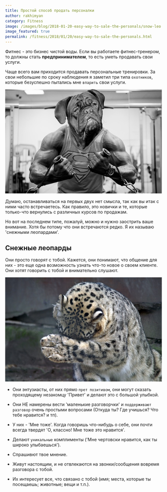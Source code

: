 ```yaml
---
title: Простой способ продать персоналки
author: rakhimyan
category: Fitness
image: /images/blog/2018-01-20-easy-way-to-sale-the-personals/snow-leo.jpg
image_featured: true
permalink: /fitness/2018/01/20/easy-way-to-sale-the-personals.html
---
```

Фитнес - это бизнес чистой воды. Если вы работаете фитнес-тренером, то должны стать __предпринимателем__, то есть уметь продавать свои услуги. 

Чаще всего вам приходится продавать персональные тренировки. За свои небольшие по сроку наблюдения я заметил три типа `охотников`, которые безуспешно пытались мне `впарить` свои услуги. 

![Includes](/images/blog/2018-01-20-easy-way-to-sale-the-personals/dog.jpg)

Думаю, останавливаться на первых двух нет смысла, так как вы итак с ними часто встречаетесь. Как правило, это новички и те, которые только-что вернулись с различных курсов по продажам. 

Но вот на последнем типе, пожалуй, можно и нужно заострить ваше внимание. Хотя бы потому что они встречаются редко. Я их называю 'cнежными леопардами'.

## Снежные леопарды

Они просто говорят с тобой. Кажется, они понимают, что общение для них - это еще одна возможность узнать что-то новое о своем клиенте. Они хотят говорить с тобой и внимательно слушают.

![Includes](/images/blog/2018-01-20-easy-way-to-sale-the-personals/snow-leo.jpg)

* Они энтузиасты, от них прямо `прет позитивом`, они могут сказать проходящему незакомцу 'Привет' и делают это с большой улыбкой.

* Они НЕ намерены вести 'маленькие разговорчки' и `поддерживают разговор` очень простыми вопросами (Откуда ты? Где учишься? Что тебе нравится? и тп).

* У них - 'Мне тоже'. Когда говоришь что-нибудь о себе, они почти всегда твердят 'О, классно! Мне тоже это нравится'.

* Делают `уникальные` комплименты ('Мне чертовски нравится, как ты широко улыбаешься').

* Спрашивют твое мнение.

* Живут настоящим, и не отвлекаются на звонки/сообщения вовремя разговора с тобой.

* Их интересует все, что связано с тобой (имя; места, которые ты посещаешь; животные; вещи и т.п.).
